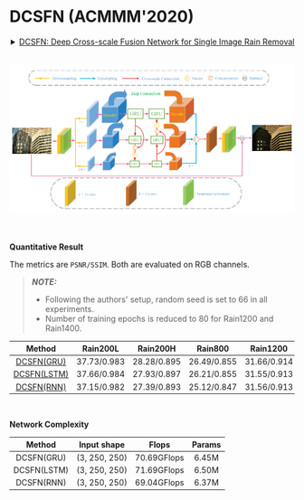 # DCSFN (ACMMM'2020)

<details>
<summary align="right"><a href="https://dl.acm.org/doi/abs/10.1145/3394171.3413820">DCSFN: Deep Cross-scale Fusion Network for Single Image Rain Removal</a></summary>

```bibtex
@inproceedings{wang2020dcsfn,
  title={DCSFN: deep cross-scale fusion network for single image rain removal},
  author={Wang, Cong and Xing, Xiaoying and Wu, Yutong and Su, Zhixun and Chen, Junyang},
  booktitle={Proceedings of the 28th ACM international conference on multimedia},
  pages={1643--1651},
  year={2020}
}
```

</details>

<br/>

![dcsfn](../../figs/dcsfn.png)

<br/>

**Quantitative Result**

The metrics are `PSNR/SSIM`. Both are evaluated on RGB channels.

> **_NOTE:_**
>
> - Following the authors' setup, random seed is set to 66 in all experiments.
> - Number of training epochs is reduced to 80 for Rain1200 and Rain1400.

|                        Method                        |  Rain200L   |  Rain200H   |   Rain800   |  Rain1200   |  Rain1400   |
| :--------------------------------------------------: | :---------: | :---------: | :---------: | :---------: | :---------: |
|  [DCSFN(GRU)](/configs/dcsfn/dcsfn_c20s4l16_gru.py)  | 37.73/0.983 | 28.28/0.895 | 26.49/0.855 | 31.66/0.914 | 30.38/0.912 |
| [DCSFN(LSTM)](/configs/dcsfn/dcsfn_c20s4l16_lstm.py) | 37.66/0.984 | 27.93/0.897 | 26.21/0.855 | 31.55/0.913 | 30.42/0.915 |
|  [DCSFN(RNN)](/configs/dcsfn/dcsfn_c20s4l16_rnn.py)  | 37.15/0.982 | 27.39/0.893 | 25.12/0.847 | 31.56/0.913 | 28.95/0.907 |

<br/>

**Network Complexity**

|   Method    |  Input shape  |    Flops    | Params |
| :---------: | :-----------: | :---------: | :----: |
| DCSFN(GRU)  | (3, 250, 250) | 70.69GFlops | 6.45M  |
| DCSFN(LSTM) | (3, 250, 250) | 71.69GFlops | 6.50M  |
| DCSFN(RNN)  | (3, 250, 250) | 69.04GFlops | 6.37M  |

